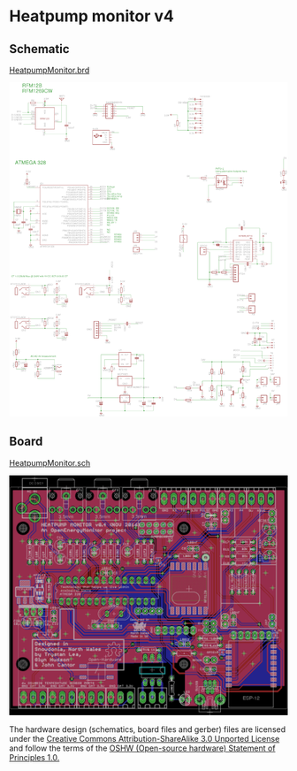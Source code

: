 # Heatpump monitor v4

## Schematic

[HeatpumpMonitor.brd](HeatpumpMonitor.brd)

![schematic.png](schematic.png)

## Board

[HeatpumpMonitor.sch](HeatpumpMonitor.sch)

![board.png](board.png)

The hardware design (schematics, board files and gerber) files are licensed under the [Creative Commons Attribution-ShareAlike 3.0 Unported License](http://creativecommons.org/licenses/by-sa/3.0/) and follow the terms of the [OSHW (Open-source hardware) Statement of Principles 1.0.](http://freedomdefined.org/OSHW)




